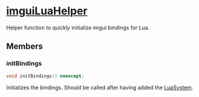 # [imguiLuaHelper](imguiLuaHelper.hpp)

Helper function to quickly initialize imgui bindings for Lua.

## Members

### initBindings

```cpp
void initBindings() noexcept;
```

Initializes the bindings. Should be called after having added the [LuaSystem](../systems/lua/LuaSystem.md).